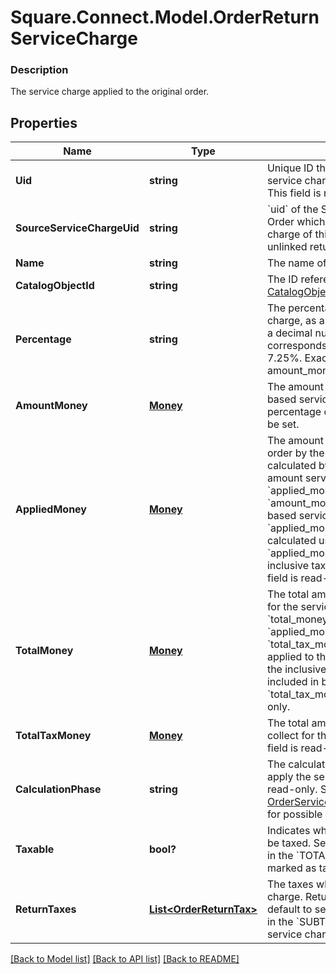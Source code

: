 # Square.Connect.Model.OrderReturnServiceCharge

### Description

The service charge applied to the original order.

## Properties

Name | Type | Description | Notes
------------ | ------------- | ------------- | -------------
**Uid** | **string** | Unique ID that identifies the return service charge only within this order.  This field is read-only. | [optional] 
**SourceServiceChargeUid** | **string** | &#x60;uid&#x60; of the Service Charge from the Order which contains the original charge of this service charge, null for unlinked returns. | [optional] 
**Name** | **string** | The name of the service charge. | [optional] 
**CatalogObjectId** | **string** | The ID referencing the service charge [CatalogObject](#type-catalogobject) | [optional] 
**Percentage** | **string** | The percentage of the service charge, as a string representation of a decimal number.  A value of &#x60;7.25&#x60; corresponds to a percentage of 7.25%.  Exactly one of percentage or amount_money should be set. | [optional] 
**AmountMoney** | [**Money**](Money.md) | The amount of a non-percentage based service charge.  Exactly one of percentage or amount_money should be set. | [optional] 
**AppliedMoney** | [**Money**](Money.md) | The amount of money applied to the order by the service charge, as calculated by the server.  For fixed-amount service charges, &#x60;applied_money&#x60; is equal to &#x60;amount_money&#x60;.  For percentage-based service charges, &#x60;applied_money&#x60; is the money calculated using the percentage. The &#x60;applied_money&#x60; field will include any inclusive tax amounts as well.  This field is read-only. | [optional] 
**TotalMoney** | [**Money**](Money.md) | The total amount of money to collect for the service charge.  Note that &#x60;total_money&#x60; does not equal &#x60;applied_money&#x60; plus &#x60;total_tax_money&#x60; if an inclusive tax is applied to the service charge since the inclusive tax amount will be included in both &#x60;applied_money&#x60; and &#x60;total_tax_money&#x60;.  This field is read-only. | [optional] 
**TotalTaxMoney** | [**Money**](Money.md) | The total amount of tax money to collect for the service charge.  This field is read-only. | [optional] 
**CalculationPhase** | **string** | The calculation phase after which to apply the service charge.  This field is read-only. See [OrderServiceChargeCalculationPhase](#type-orderservicechargecalculationphase) for possible values | [optional] 
**Taxable** | **bool?** | Indicates whether the surcharge can be taxed. Service charges calculated in the &#x60;TOTAL_PHASE&#x60; cannot be marked as taxable. | [optional] 
**ReturnTaxes** | [**List&lt;OrderReturnTax&gt;**](OrderReturnTax.md) | The taxes which apply to the service charge. Return-level taxes apply by default to service charge calculated in the &#x60;SUBTOTAL_PHASE&#x60; if the service charge is marked as taxable. | [optional] 



[[Back to Model list]](../README.md#documentation-for-models) [[Back to API list]](../README.md#documentation-for-api-endpoints) [[Back to README]](../README.md)

